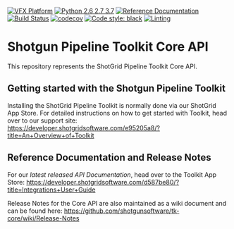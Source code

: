 [![VFX Platform](https://img.shields.io/badge/vfxplatform-2020-yellow.svg)](http://www.vfxplatform.com/)
[![Python 2.6 2.7 3.7](https://img.shields.io/badge/python-2.6%20%7C%202.7%20%7C%203.7-blue.svg)](https://www.python.org/)
[![Reference Documentation](http://img.shields.io/badge/doc-reference-blue.svg)](http://developer.shotgridsoftware.com/tk-core)
[![Build Status](https://dev.azure.com/shotgun-ecosystem/Toolkit/_apis/build/status/shotgunsoftware.tk-core?branchName=master)](https://dev.azure.com/shotgun-ecosystem/Toolkit/_build/latest?definitionId=38&branchName=master)
[![codecov](https://codecov.io/gh/shotgunsoftware/tk-core/branch/master/graph/badge.svg)](https://codecov.io/gh/shotgunsoftware/tk-core)
[![Code style: black](https://img.shields.io/badge/code%20style-black-000000.svg)](https://github.com/psf/black)
[![Linting](https://img.shields.io/badge/PEP8%20by-Hound%20CI-a873d1.svg)](https://houndci.com)

# Shotgun Pipeline Toolkit Core API

This repository represents the ShotGrid Pipeline Toolkit Core API.

## Getting started with the Shotgun Pipeline Toolkit

Installing the ShotGrid Pipeline Toolkit is normally done via our
ShotGrid App Store. For detailed instructions on how to get started
with Toolkit, head over to our support site:
https://developer.shotgridsoftware.com/e95205a8/?title=An+Overview+of+Toolkit

## Reference Documentation and Release Notes

For our *latest released API Documentation*, head over to the Toolkit App Store:
https://developer.shotgridsoftware.com/d587be80/?title=Integrations+User+Guide

Release Notes for the Core API are also maintained as a wiki document
and can be found here: https://github.com/shotgunsoftware/tk-core/wiki/Release-Notes
